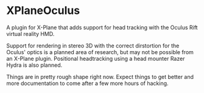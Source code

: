 XPlaneOculus
============

A plugin for X-Plane that adds support for head tracking with the Oculus Rift virtual reality HMD.

Support for rendering in stereo 3D with the correct dirstortion for the Oculus' optics is a planned area of research, but may not be possible from an X-Plane plugin. Positional headtracking using a head mounter Razer Hydra is also planned.

Things are in pretty rough shape right now. Expect things to get better and more documentation to come after a few more hours of hacking.
